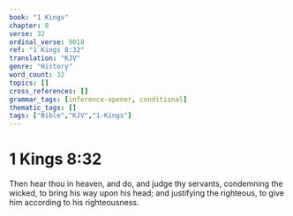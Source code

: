 ```yaml
---
book: "1 Kings"
chapter: 8
verse: 32
ordinal_verse: 9018
ref: "1 Kings 8:32"
translation: "KJV"
genre: "History"
word_count: 32
topics: []
cross_references: []
grammar_tags: [inference-opener, conditional]
thematic_tags: []
tags: ["Bible","KJV","1-Kings"]
---
```


# 1 Kings 8:32

Then hear thou in heaven, and do, and judge thy servants, condemning the wicked, to bring his way upon his head; and justifying the righteous, to give him according to his righteousness.
